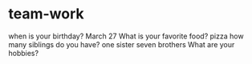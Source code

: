 # team-work
when is your birthday?
March 27
What is your favorite food?
pizza
how many siblings do you have?
one sister seven brothers
What are your hobbies?
